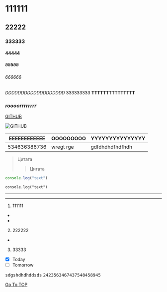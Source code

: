 # 111111
## 22222
### 333333
#### 44444
##### 55555
###### 666666
_DDDDDDDDDDDDDDDDDDD_
~~333333333~~
__TTTTTTTTTTTTTTT__
### ___roooorrrrrrrr___
[GITHUB](https://github.com/ "Приветик")

![GITHUB](https://www.ambassador-hotel.ru/ "ФОТО")

|EEEEEEEEEEEE|OOOOOOOOO|YYYYYYYYYYYYYYY|
|------------|---------|---------------|
|534636386736|wregt rge|gdfdhdhdfhdfhdh|
> Цитата
>> Цитата
```js
console.log("text")
```
`console.log("text")`

---
***

1. 111111
  * 
  * 
2. 222222
*
3. 33333
- [x] Today
- [ ] Tomorrow

<kbd>sdgshdhdhddsds</kbd> <kbd>2423563467437548458945</kbd>

[Go To TOP](#TOP)

